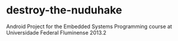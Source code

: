destroy-the-nuduhake
====================

Android Project for the Embedded Systems Programming course at Universidade Federal Fluminense 2013.2
